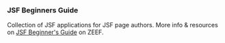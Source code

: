 ### JSF Beginners Guide
Collection of JSF applications for JSF page authors. More info & resources on <a href="https://jsf-beginners-guide.zeef.com/constantin.marian.alin" target="_blank">JSF Beginner's Guide</a> on ZEEF.
